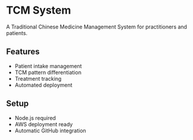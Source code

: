 # TCM System

A Traditional Chinese Medicine Management System for practitioners and patients.

## Features
- Patient intake management
- TCM pattern differentiation
- Treatment tracking
- Automated deployment

## Setup
- Node.js required
- AWS deployment ready
- Automatic GitHub integration
